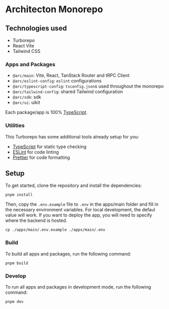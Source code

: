 # Architecton Monorepo

## Technologies used

- Turborepo
- React Vite
- Tailwind CSS

### Apps and Packages

- `@arc/main`: Vite, React, TanStack Router and tRPC Client
- `@arc/eslint-config`: `eslint` configurations
- `@arc/typescript-config`: `tsconfig.json`s used throughout the monorepo
- `@arc/tailwind-config`: shared Tailwind configuration
- `@arc/sdk`: sdk
- `@arc/ui`: uikit

Each package/app is 100% [TypeScript](https://www.typescriptlang.org/).

### Utilities

This Turborepo has some additional tools already setup for you:

- [TypeScript](https://www.typescriptlang.org/) for static type checking
- [ESLint](https://eslint.org/) for code linting
- [Prettier](https://prettier.io) for code formatting

## Setup

To get started, clone the repository and install the dependencies:

```
pnpm install
```

Then, copy the `.env.example` file to `.env` in the apps/main folder and fill in the necessary environment variables. For local development, the defaul value will work. If you want to deploy the app, you will need to specify where the backend is hosted.

```
cp ./apps/main/.env.example ./apps/main/.env
```

### Build

To build all apps and packages, run the following command:

```
pnpm build
```

### Develop

To run all apps and packages in development mode, run the following command:

```
pnpm dev
```
